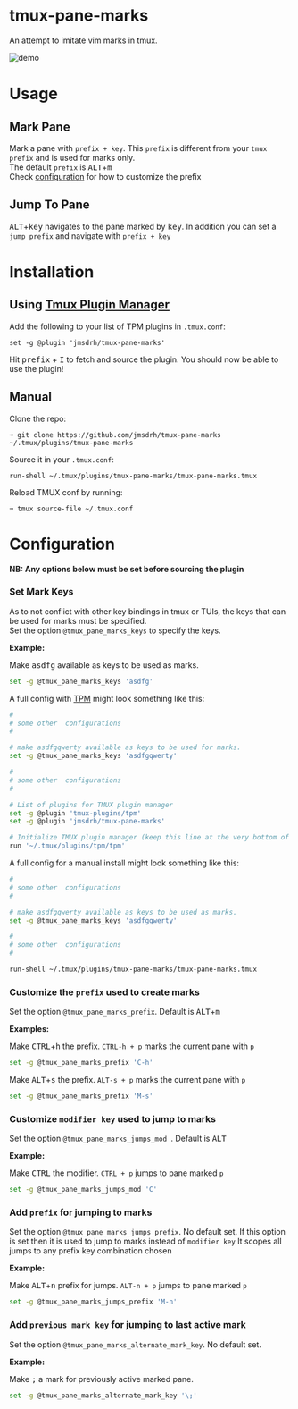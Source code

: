 # tmux-pane-marks

An attempt to imitate vim marks in tmux.

<img alt="demo" src="https://github.com/jmsdrh/tmux-pane-marks/assets/27100342/10d0b607-cf61-4148-b5f9-91deac7ebe14" />


# Usage

## Mark Pane

Mark a pane with `prefix + key`. This `prefix` is different from your `tmux prefix` and is used for marks only.  
The default `prefix` is <kbd>ALT</kbd>+<kbd>m</kbd>  
Check [configuration](#configuration) for how to customize the prefix


## Jump To Pane

<kbd>ALT</kbd>+<kbd>key</kbd> navigates to the pane marked by <kbd>key</kbd>. In addition you can set a `jump prefix` and navigate with `prefix + key`


# Installation

## Using [Tmux Plugin Manager](https://github.com/tmux-plugins/tpm)

Add the following to your list of TPM plugins in `.tmux.conf`:

```
set -g @plugin 'jmsdrh/tmux-pane-marks'
```

Hit <kbd>prefix</kbd> + <kbd>I</kbd> to fetch and source the plugin. You should now be able to use
the plugin!

## Manual

Clone the repo:

```
➜ git clone https://github.com/jmsdrh/tmux-pane-marks ~/.tmux/plugins/tmux-pane-marks
```

Source it in your `.tmux.conf`:

```
run-shell ~/.tmux/plugins/tmux-pane-marks/tmux-pane-marks.tmux
```

Reload TMUX conf by running:

```
➜ tmux source-file ~/.tmux.conf
```


# Configuration

**NB: Any options below must be set before sourcing the plugin**

### Set Mark Keys

As to not conflict with other key bindings in tmux or TUIs, the keys that can be used for marks must be specified.  
Set the option `@tmux_pane_marks_keys` to specify the keys.

**Example:**

Make <kbd>a</kbd><kbd>s</kbd><kbd>d</kbd><kbd>f</kbd><kbd>g</kbd> available as keys to be used as marks.

```bash
set -g @tmux_pane_marks_keys 'asdfg'
```

A full config with [TPM](https://github.com/tmux-plugins/tpm) might look something like this:

```bash
#
# some other  configurations
#

# make asdfgqwerty available as keys to be used for marks.
set -g @tmux_pane_marks_keys 'asdfgqwerty'

#
# some other  configurations
#

# List of plugins for TMUX plugin manager
set -g @plugin 'tmux-plugins/tpm'
set -g @plugin 'jmsdrh/tmux-pane-marks'

# Initialize TMUX plugin manager (keep this line at the very bottom of tmux.conf)
run '~/.tmux/plugins/tpm/tpm'
```

A full config for a manual install might look something like this:

```bash
#
# some other  configurations
#

# make asdfgqwerty available as keys to be used as marks.
set -g @tmux_pane_marks_keys 'asdfgqwerty'

#
# some other  configurations
#

run-shell ~/.tmux/plugins/tmux-pane-marks/tmux-pane-marks.tmux
```


### Customize the `prefix` used to create marks

Set the option `@tmux_pane_marks_prefix`. Default is <kbd>ALT</kbd>+<kbd>m</kbd>

**Examples:**

Make <kbd>CTRL</kbd>+<kbd>h</kbd> the prefix. `CTRL-h + p` marks the current pane with `p`

```bash
set -g @tmux_pane_marks_prefix 'C-h'
```

Make <kbd>ALT</kbd>+<kbd>s</kbd> the prefix. `ALT-s + p` marks the current pane with `p`

```bash
set -g @tmux_pane_marks_prefix 'M-s'
```


### Customize `modifier key` used to jump to marks

Set the option `@tmux_pane_marks_jumps_mod `. Default is <kbd>ALT</kbd>

**Example:**

Make <kbd>CTRL</kbd> the modifier. `CTRL + p` jumps to pane marked `p`

```bash
set -g @tmux_pane_marks_jumps_mod 'C'
```


### Add `prefix` for jumping to marks

Set the option `@tmux_pane_marks_jumps_prefix`. No default set.
If this option is set then it is used to jump to marks instead of `modifier key`
It scopes all jumps to any prefix key combination chosen

**Example:**

Make <kbd>ALT</kbd>+<kbd>n</kbd> prefix for jumps.  `ALT-n + p` jumps to pane marked `p`

```bash
set -g @tmux_pane_marks_jumps_prefix 'M-n'
```


### Add `previous mark key` for jumping to last active mark

Set the option `@tmux_pane_marks_alternate_mark_key`. No default set.

**Example:**

Make <kbd>;</kbd> a mark for previously active marked pane.

```bash
set -g @tmux_pane_marks_alternate_mark_key '\;'
```
